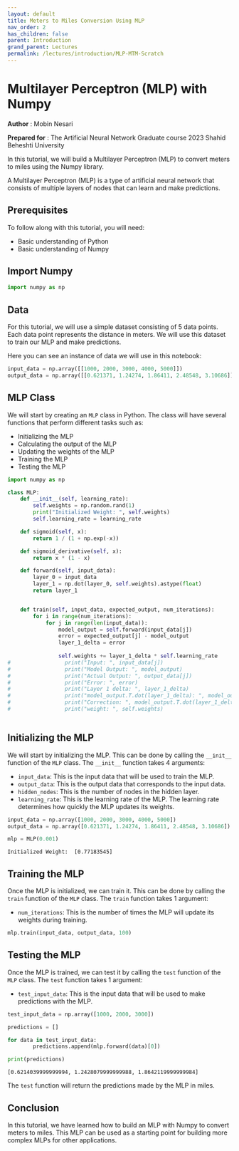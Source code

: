 ```yaml
---
layout: default
title: Meters to Miles Conversion Using MLP
nav_order: 2
has_children: false
parent: Introduction
grand_parent: Lectures
permalink: /lectures/introduction/MLP-MTM-Scratch
---
```




# Multilayer Perceptron (MLP) with Numpy
**Author** : Mobin Nesari

**Prepared for** : The Artificial Neural Network Graduate course 2023 Shahid Beheshti University

In this tutorial, we will build a Multilayer Perceptron (MLP) to convert meters to miles using the Numpy library.

A Multilayer Perceptron (MLP) is a type of artificial neural network that consists of multiple layers of nodes that can learn and make predictions.

## Prerequisites
To follow along with this tutorial, you will need:
- Basic understanding of Python
- Basic understanding of Numpy

## Import Numpy


```python
import numpy as np
```

## Data
For this tutorial, we will use a simple dataset consisting of 5 data points. Each data point represents the distance in meters. We will use this dataset to train our MLP and make predictions.

Here you can see an instance of data we will use in this notebook:


```python
input_data = np.array([[1000, 2000, 3000, 4000, 5000]])
output_data = np.array([[0.621371, 1.24274, 1.86411, 2.48548, 3.10686]])
```

## MLP Class

We will start by creating an `MLP` class in Python. The class will have several functions that perform different tasks such as:
- Initializing the MLP
- Calculating the output of the MLP
- Updating the weights of the MLP
- Training the MLP
- Testing the MLP


```python
import numpy as np

class MLP:
    def __init__(self, learning_rate):
        self.weights = np.random.rand(1)
        print("Initialized Weight: ", self.weights)
        self.learning_rate = learning_rate

    def sigmoid(self, x):
        return 1 / (1 + np.exp(-x))

    def sigmoid_derivative(self, x):
        return x * (1 - x)

    def forward(self, input_data):
        layer_0 = input_data
        layer_1 = np.dot(layer_0, self.weights).astype(float)
        return layer_1


    def train(self, input_data, expected_output, num_iterations):
        for i in range(num_iterations):
            for j in range(len(input_data)):
                model_output = self.forward(input_data[j])
                error = expected_output[j] - model_output
                layer_1_delta = error
                
                self.weights += layer_1_delta * self.learning_rate
#                 print("Input: ", input_data[j])
#                 print("Model Output: ", model_output)
#                 print("Actual Output: ", output_data[j])
#                 print("Error: ", error)
#                 print("Layer 1 delta: ", layer_1_delta)
#                 print("model_output.T.dot(layer_1_delta): ", model_output.T.dot(layer_1_delta))
#                 print("Correction: ", model_output.T.dot(layer_1_delta) * self.learning_rate)
#                 print("weight: ", self.weights)
                
```


## Initializing the MLP

We will start by initializing the MLP. This can be done by calling the `__init__` function of the `MLP` class. The `__init__` function takes 4 arguments:

- `input_data`: This is the input data that will be used to train the MLP.
- `output_data`: This is the output data that corresponds to the input data.
- `hidden_nodes`: This is the number of nodes in the hidden layer.
- `learning_rate`: This is the learning rate of the MLP. The learning rate determines how quickly the MLP updates its weights.


```python
input_data = np.array([1000, 2000, 3000, 4000, 5000])
output_data = np.array([0.621371, 1.24274, 1.86411, 2.48548, 3.10686])

mlp = MLP(0.001)
```

    Initialized Weight:  [0.77183545]
    

## Training the MLP

Once the MLP is initialized, we can train it. This can be done by calling the `train` function of the `MLP` class. The `train` function takes 1 argument:

- `num_iterations`: This is the number of times the MLP will update its weights during training.


```python
mlp.train(input_data, output_data, 100)
```

## Testing the MLP

Once the MLP is trained, we can test it by calling the `test` function of the `MLP` class. The `test` function takes 1 argument:

- `test_input_data`: This is the input data that will be used to make predictions with the MLP.


```python
test_input_data = np.array([1000, 2000, 3000])

predictions = []

for data in test_input_data:
        predictions.append(mlp.forward(data)[0])

print(predictions)
```

    [0.6214039999999994, 1.2428079999999988, 1.8642119999999984]
    

The `test` function will return the predictions made by the MLP in miles.

## Conclusion

In this tutorial, we have learned how to build an MLP with Numpy to convert meters to miles. This MLP can be used as a starting point for building more complex MLPs for other applications.


```python

```

